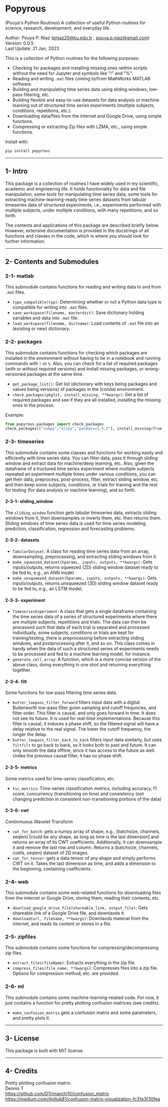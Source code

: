 # Popyrous

(Pouya's Python Routines) A collection of useful Python routines for science, research, development, and everyday life.

Author: Pouya P. Niaz (<pniaz20@ku.edu.tr> , <pouya.p.niaz@gmail.com>)  
Version: 0.0.5  
Last Update: 21 Jan, 2023

This is a collection of Python routines for the following purposes:

- Checking for packages and installing missing ones iwithin scripts without the need for Jupyter and symbols like "!" and "%".
- Reading and writing `.mat` files coming to/from MathWorks MATLAB software.
- Building and manipulating time series data using sliding windows, low-pass filtering, etc.
- Building flexible and easy-to-use datasets for data analysis or machine learning out of structured time series experiments (multiple subjects, conditions, repetitions, etc.).
- Downloading data/files from the internet and Google Drive, using simple functions.
- Compressing or extracting Zip files with LZMA, etc., using simple functions.

Install with:

```bash
pip install popyrous
```

-------------------------------------------------------------

## 1- Intro

This package is a collection of routines I have widely used in my scientific, academic and engineering life.
It holds functionality for data and file manipulation, some tools for manipulating time series data,
some tools for extracting machine-learning-ready time series datasets from tabular timeseries data of structured experiments,
i.e., experiments performed with multiple subjects, under multiple conditions, with many repetitions, and so forth.

The contents and applications of this package are described briefly below. However, extensive documentation is provided in the docstrings of
all functions and classes in the code, which is where you should look for further information.

-------------------------------------------------------------

## 2- Contents and Submodules

### 2-1- matlab

This submodule contains functions for reading and writing data to and from `.mat` files.

- `type_compatible(typ)`: Determining whether or not a Python data type is compatible for writing into `.mat` files.
- `save_workspace(filename, masterdict)`: Save dictionary holding variables and data into `.mat` file.
- `load_workspace(filename, dictname)`: Load contents of `.mat` file into an (existing or new) dictionary.

### 2-2- packages

This submodule contains functions for checking which packages are installed in the environment without having to be in a notebook and running commands with `!` or `%`.
Also, you can check for a list of required packages (with or without required versions) and install missing packages, or wrong-versioned packages at the same time.

- `get_package_list()`: Get list (dictionary with keys being packages and values being versions) of packages in the (conda) environment.
- `check_packages(pkglst, install_missing, **kwargs)`: Get a list of required packages and see if they are all installed, installing the missing ones in the process.

Example:

```python
from popyrous.packages import check_packages
check_packages(["numpy","scipy","pandas==1.5.2"], install_missing=True, reinstall_wrong_versions=True)
```

### 2-3- timeseries

This submodule contains some classes and functions for working easily and efficiently with time series data.
You can filter data, pass it through sliding window and extract data for machine/deep learning, etc.
Also, given the dataframe of a tructured time series experiment where multiple subjects repeated an experiment
multiple times under various conditions, you can get their data, preprocess, post-process, filter, extract sliding window, etc.
and then keep some subjects, conditions, or trials for training and the rest for testing (for data analysis or machine learning), and so forth.

#### 2-3-1- sliding_window

The `sliding_window` function gets tabular timeseries data, extracts sliding windows from it, then downsamples or inverts them, etc. then returns them.
Sliding windows of time series data is used for time series modeling, prediction, classification, regression and forecasting problems.

#### 2-3-2- datasets

- `TabularDataset`: A class for reading time series data from an array, downsampling, preprocessing, and extracting sliding windows from it.
- `make_squeezed_dataset(hparams, inputs, outputs, **kwargs)`: Gets inputs/outputs, returns squeezed (2D) sliding window dataset ready to be fed to, e.g., an ANN model.
- `make_unsqueezed_dataset(hparams, inputs, outputs, **kwargs)`: Gets inputs/outputs, returns unsqueezed (3D) sliding window dataset ready to be fed to, e.g., an LSTM model.

#### 2-3-3- experiment

- `TimeseriesExperiment`: A class that gets a single dataframe containing the time series data of a series of structured experiments where
  there are multiple subjects, repetitions and trials. The data can then be processed such that data of each trial is separated and processed individually,
  some subjects, conditions or trials are kept for training/testing, there is preprocessing before extracting sliding windows, and postprocessing after it,
  and so on. This class comes in handy when the data of such a structured series of experiments needs to be processed and fed to a machine learning model, for instance.
- `generate_cell_array`: A function, which is a more concise version of the above class, doing everything in one shot and returning everything together.

#### 2-3-4- filt

Some functions for low-pass filtering time series data.

- `butter_lowpass_filter_forward` filters input data with a digital Butterworth low-pass filter gvien sampling and cutoff frequncies, and filter order.
  This filter is causal, and only goes forward in time. It does not see its future. It is used for real-time implementations.
  Because this filter is causal, it induces a phase shift, so the filtered signal will have a delay relative to the real signal.
  The lower the cutoff frequency, the longer the delay.
- `butter_lowpass_filter_back_to_back` filters input data similarly, but uses `filtfilt` to go back to back, so it looks both to past and future.
  It can only smooth the data offline, since it has access to the future as well. Unlike the previous causal filter, it has no phase shift.

#### 2-3-5- metrics

Some metrics used for time-series classification, etc.

- `tsc_metrics`: Time-series classification metrics, including accuracy, f1 score, concurrency (transitioning on time) and consistency (not changing prediction in consistent non-transitioning portions of the data)

#### 2-3-6- cwt

Continmuous Wavelet Transform

- `cwt_for_batch`: gets a numpy array of shape, e.g., (batchsize, channels, seqlen) [could be any shape, as long as time is the last dimension]
  and returns an array of its CWT coefficients.
  Additionally, it can downsample it and remove the last row and column. Returns a (batchsize, channels, coefs, seqlen) dataset of 2D images.
- `cwt_for_tensor`: gets a data tensor of any shape and simply performs CWT on it. Takes the last dimension as time, and adds a dimension
  to the beginning, containing coefficients.

### 2-4- web

This submodule contains some web-related functions for downloading files from the internet or Google Drive, storing them, reading their contents, etc.

- `download_google_drive_file(shareable_link, output_file)`: Gets shareable link of a Google Drive file, and downlaods it.
- `download(url, filename, **kwargs)`: Downlaods material from the internet, and reads its content or stores in a file.

### 2-5- zipfiles

This submodule contains some functions for compressing/decompressing zip files.

- `extract_files(fileName)`: Extracts everything in the zip file.
- `compress_files(file_name, **kwargs)`: Compresses files into a zip file. Options for compression method, etc. are provided.

### 2-6- ml

This submodule contains some machine-learning-related code. For now, it just contains a function for pretty plotting confusion matrices (see credits).

- `make_confusion_matrix` gets a confusion matrix and some parameters, and pretty plots it.

-------------------------------------------------------------

## 3- License

This package is built with MIT license.

-------------------------------------------------------------

## 4- Credits

Pretty plotting confusion matrix:  
Dennis T  
<https://github.com/DTrimarchi10/confusion_matrix>  
<https://medium.com/@dtuk81/confusion-matrix-visualization-fc31e3f30fea>

